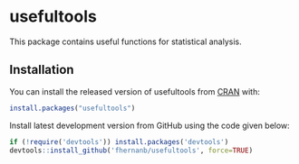 
<!-- README.md is generated from README.Rmd. Please edit that file -->
usefultools
===========

This package contains useful functions for statistical analysis.

Installation
------------

You can install the released version of usefultools from [CRAN](https://CRAN.R-project.org) with:

``` r
install.packages("usefultools")
```

Install latest development version from GitHub using the code given below:

``` r
if (!require('devtools')) install.packages('devtools')
devtools::install_github('fhernanb/usefultools', force=TRUE)
```
